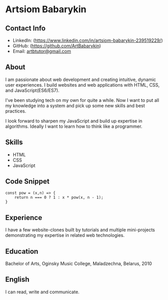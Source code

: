# Artsiom Babarykin

## Contact Info

- LinkedIn: (https://www.linkedin.com/in/artsiom-babarykin-239519229/)
- GitHub: (https://github.com/ArtBabarykin)
- Email: artbtutor@gmail.com

## About

I am passionate about web development and creating intuitive, dynamic user experiences. I build websites and web applications with HTML, CSS, and JavaScript(ES6/ES7).

I've been studying tech on my own for quite a while. Now I want to put all my knowledge into a system and pick up some new skills and best practices.

I look forward to sharpen my JavaScript and build up expertise in algorithms. Ideally I want to learn how to think like a programmer.

## Skills

- HTML
- CSS
- JavaScript

## Code Snippet

```
const pow = (x,n) => {
    return n === 0 ? 1 : x * pow(x, n - 1);
}
```

## Experience

I have a few website-clones built by tutorials and multiple mini-projects demonstrating my expertise in related web technologies.

## Education

Bachelor of Arts, Oginsky Music College, Maladzechna, Belarus, 2010

## English

I can read, write and communicate.
